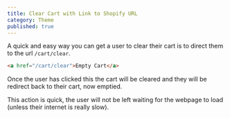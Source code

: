 ```yaml
---
title: Clear Cart with Link to Shopify URL
category: Theme
published: true
---
```


A quick and easy way you can get a user to clear their cart is to direct them to the url `/cart/clear`.

```html
<a href="/cart/clear">Empty Cart</a>
```

Once the user has clicked this the cart will be cleared and they will be redirect back to their cart, now emptied.

This action is quick, the user will not be left waiting for the webpage to load (unless their internet is really slow).
